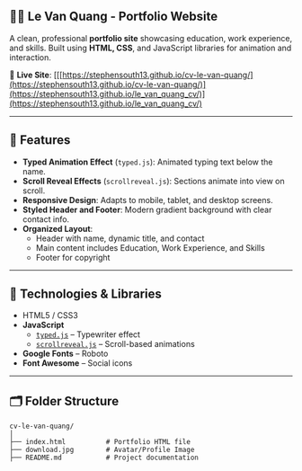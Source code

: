 ## 🧑‍💼 Le Van Quang - Portfolio Website

A clean, professional **portfolio site** showcasing education, work experience, and skills. Built using **HTML, CSS**, and JavaScript libraries for animation and interaction.

📍 **Live Site**: [[[https://stephensouth13.github.io/cv-le-van-quang/](https://stephensouth13.github.io/cv-le-van-quang/)](https://stephensouth13.github.io/le_van_quang_cv/)](https://stephensouth13.github.io/le_van_quang_cv/)

---

## 🎯 Features

- **Typed Animation Effect** (`typed.js`): Animated typing text below the name.
- **Scroll Reveal Effects** (`scrollreveal.js`): Sections animate into view on scroll.
- **Responsive Design**: Adapts to mobile, tablet, and desktop screens.
- **Styled Header and Footer**: Modern gradient background with clear contact info.
- **Organized Layout**:
  - Header with name, dynamic title, and contact
  - Main content includes Education, Work Experience, and Skills
  - Footer for copyright

---

## 🧪 Technologies & Libraries

- HTML5 / CSS3
- **JavaScript**
  - [`typed.js`](https://github.com/mattboldt/typed.js/) – Typewriter effect
  - [`scrollreveal.js`](https://scrollrevealjs.org/) – Scroll-based animations
- **Google Fonts** – Roboto
- **Font Awesome** – Social icons

---

## 🗂️ Folder Structure

```plaintext
cv-le-van-quang/
│
├── index.html          # Portfolio HTML file
├── download.jpg        # Avatar/Profile Image
├── README.md           # Project documentation
